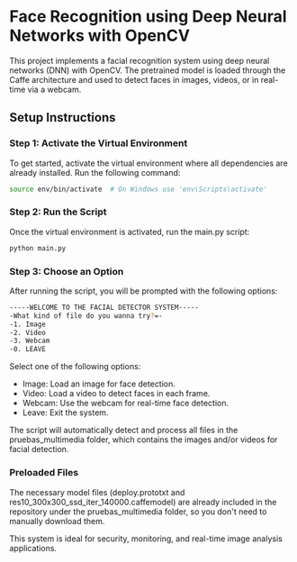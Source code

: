 # Face Recognition using Deep Neural Networks with OpenCV

This project implements a facial recognition system using deep neural networks (DNN) with OpenCV. The pretrained model is loaded through the Caffe architecture and used to detect faces in images, videos, or in real-time via a webcam.

## Setup Instructions

### Step 1: Activate the Virtual Environment

To get started, activate the virtual environment where all dependencies are already installed. Run the following command:

```bash
source env/bin/activate  # On Windows use 'env\Scripts\activate'
```
###  Step 2: Run the Script

Once the virtual environment is activated, run the main.py script:

```bash
python main.py
```

### Step 3: Choose an Option

After running the script, you will be prompted with the following options:

```bash
-----WELCOME TO THE FACIAL DETECTOR SYSTEM-----
-What kind of file do you wanna try?=-
-1. Image
-2. Video
-3. Webcam
-0. LEAVE
```

Select one of the following options:

- Image: Load an image for face detection.
- Video: Load a video to detect faces in each frame.
- Webcam: Use the webcam for real-time face detection.
- Leave: Exit the system.

The script will automatically detect and process all files in the pruebas_multimedia folder, which contains the images and/or videos for facial detection.

### Preloaded Files

The necessary model files (deploy.prototxt and res10_300x300_ssd_iter_140000.caffemodel) are already included in the repository under the pruebas_multimedia folder, so you don't need to manually download them.

This system is ideal for security, monitoring, and real-time image analysis applications.